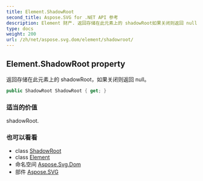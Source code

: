 ```yaml
---
title: Element.ShadowRoot
second_title: Aspose.SVG for .NET API 参考
description: Element 财产. 返回存储在此元素上的 shadowRoot如果关闭则返回 null
type: docs
weight: 200
url: /zh/net/aspose.svg.dom/element/shadowroot/
---
```

## Element.ShadowRoot property

返回存储在此元素上的 shadowRoot，如果关闭则返回 null。

```csharp
public ShadowRoot ShadowRoot { get; }
```

### 适当的价值

shadowRoot.

### 也可以看看

* class [ShadowRoot](../../shadowroot/)
* class [Element](../)
* 命名空间 [Aspose.Svg.Dom](../../element/)
* 部件 [Aspose.SVG](../../../)


